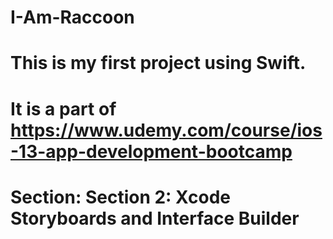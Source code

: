 # I-Am-Raccoon
# This is my first project using Swift. 
# It is a part of https://www.udemy.com/course/ios-13-app-development-bootcamp
# Section: Section 2: Xcode Storyboards and Interface Builder
